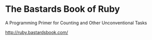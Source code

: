 # The Bastards Book of Ruby
A Programming Primer for Counting and Other Unconventional Tasks

http://ruby.bastardsbook.com/

